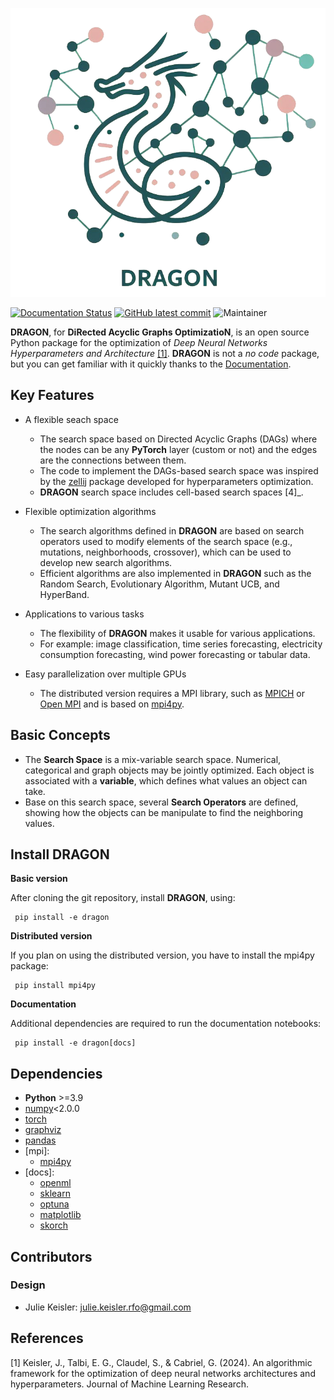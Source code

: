 ![alt text](docs/source/dragon_logo.png)

[![Documentation Status](https://readthedocs.org/projects/dragon-tutorial/badge/?version=latest)](https://dragon-tutorial.readthedocs.io/en/latest/?badge=latest)
[![GitHub latest commit](https://badgen.net/github/last-commit/JulieKeisler/dragon/)](https://github.com/JulieKeisler/dragon/commit/)
![Maintainer](https://img.shields.io/badge/maintainer-J.Keisler-blue)


**DRAGON**, for **DiRected Acyclic Graphs OptimizatioN**, is an open source Python package for the optimization of *Deep Neural Networks Hyperparameters and Architecture* [[1]](#1). 
**DRAGON** is not a *no code* package, but you can get familiar with it quickly thanks to the [Documentation](https://dragon-tutorial.readthedocs.io/en/latest/index.html). 

Key Features
------------

- A flexible seach space
     - The search space based on Directed Acyclic Graphs (DAGs) where the nodes can be any **PyTorch** layer (custom or not) and the edges are the connections between them. 
     - The code to implement the DAGs-based search space was inspired by the [zellij](https://zellij.readthedocs.io/en/latest/) package developed for hyperparameters optimization. 
     - **DRAGON** search space includes cell-based search spaces [4]_.
 
- Flexible optimization algorithms
     - The search algorithms defined in **DRAGON** are based on search operators used to modify elements of the search space (e.g., mutations, neighborhoods, crossover), which can be used to develop new search algorithms.
     - Efficient algorithms are also implemented in **DRAGON** such as the Random Search, Evolutionary Algorithm, Mutant UCB, and HyperBand.

- Applications to various tasks
     - The flexibility of **DRAGON** makes it usable for various applications.
     - For example: image classification, time series forecasting, electricity consumption forecasting, wind power forecasting or tabular data.

- Easy parallelization over multiple GPUs
     - The distributed version requires a MPI library, such as [MPICH](https://www.mpich.org/) or [Open MPI](https://www.open-mpi.org/) and is based on [mpi4py](https://mpi4py.readthedocs.io/en/stable/intro.html#what-is-mpi).

Basic Concepts
------------

- The **Search Space** is a mix-variable search space. Numerical, categorical and graph objects may be jointly optimized. Each object is associated with a **variable**, which defines what values an object can take.
- Base on this search space, several **Search Operators** are defined, showing how the objects can be manipulate to find the neighboring values.

Install DRAGON
--------------

**Basic version**

After cloning the git repository, install **DRAGON**, using:

     pip install -e dragon

**Distributed version**

If you plan on using the distributed version, you have to install the mpi4py package:

     pip install mpi4py

**Documentation**

Additional dependencies are required to run the documentation notebooks:

     pip install -e dragon[docs]

Dependencies
------------

* **Python** >=3.9
* [numpy](https://numpy.org/)<2.0.0
* [torch](https://pytorch.org/)
* [graphviz](https://graphviz.org/)
* [pandas](https://pandas.pydata.org/)
* [mpi]: 
    * [mpi4py](https://mpi4py.readthedocs.io/en/stable/)
* [docs]: 
     * [openml](https://www.openml.org/)
     * [sklearn](https://scikit-learn.org)
     * [optuna](https://optuna.org/)
     * [matplotlib](https://matplotlib.org/)
     * [skorch](https://skorch.readthedocs.io/en/stable/)

## Contributors ##
### Design
* Julie Keisler: julie.keisler.rfo@gmail.com
  
## References ##
<a id="1">[1]</a>
Keisler, J., Talbi, E. G., Claudel, S., & Cabriel, G. (2024). An algorithmic framework for the optimization of deep neural networks architectures and hyperparameters. Journal of Machine Learning Research.


